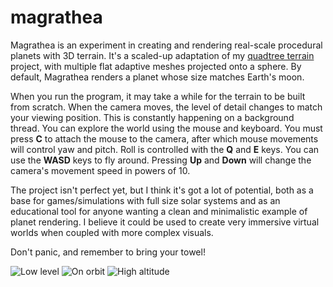 # magrathea
Magrathea is an experiment in creating and rendering real-scale procedural planets with 3D terrain. It's a scaled-up adaptation of my [quadtree terrain](https://github.com/george7378/quadtree-terrain) project, with multiple flat adaptive meshes projected onto a sphere. By default, Magrathea renders a planet whose size matches Earth's moon.

When you run the program, it may take a while for the terrain to be built from scratch. When the camera moves, the level of detail changes to match your viewing position. This is constantly happening on a background thread. You can explore the world using the mouse and keyboard. You must press **C** to attach the mouse to the camera, after which mouse movements will control yaw and pitch. Roll is controlled with the **Q** and **E** keys. You can use the **WASD** keys to fly around. Pressing **Up** and **Down** will change the camera's movement speed in powers of 10.

The project isn't perfect yet, but I think it's got a lot of potential, both as a base for games/simulations with full size solar systems and as an educational tool for anyone wanting a clean and minimalistic example of planet rendering. I believe it could be used to create very immersive virtual worlds when coupled with more complex visuals.

Don't panic, and remember to bring your towel!

![Low level](https://github.com/george7378/magrathea/blob/master/_img/1.png)
![On orbit](https://github.com/george7378/magrathea/blob/master/_img/2.png)
![High altitude](https://github.com/george7378/magrathea/blob/master/_img/3.png)